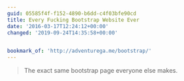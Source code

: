 ```yaml
---
guid: 05585f4f-f152-4890-b6dd-c4f03bfe90cd
title: Every Fucking Bootstrap Website Ever
date: '2016-03-17T12:24:12+00:00'
changed: '2019-09-24T14:35:58+00:00'


bookmark_of: 'http://adventurega.me/bootstrap/'
---
```



<blockquote>The exact same bootstrap page everyone else makes.</blockquote>
